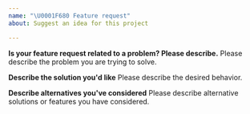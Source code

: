 ```yaml
---
name: "\U0001F680 Feature request"
about: Suggest an idea for this project

---
```


<!--
Please note that by far the quickest way to get a new feature is to file a Pull Request.

We will consider your request but it may be closed if it's something we're not actively planning to work on.

Please fill in as much of the template below as you're able.
-->

**Is your feature request related to a problem? Please describe.**
Please describe the problem you are trying to solve.

**Describe the solution you'd like**
Please describe the desired behavior.

**Describe alternatives you've considered**
Please describe alternative solutions or features you have considered.
